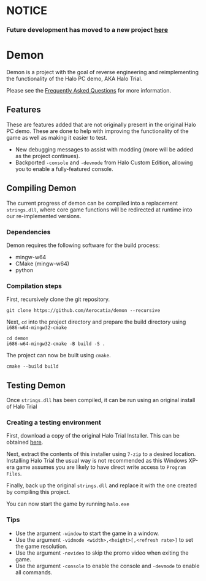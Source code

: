 # NOTICE
### Future development has moved to a new project [here](https://github.com/Aerocatia/demon)

# Demon

Demon is a project with the goal of reverse engineering and reimplementing the functionality of the Halo PC demo, AKA
Halo Trial.

Please see the [Frequently Asked Questions](https://github.com/Aerocatia/demon/wiki/FAQ) for more information.

## Features

These are features added that are not originally present in the original Halo PC demo. These are done to help with
improving the functionality of the game as well as making it easier to test.

- New debugging messages to assist with modding (more will be added as the project continues).
- Backported `-console` and `-devmode` from Halo Custom Edition, allowing you to enable a fully-featured console.

## Compiling Demon

The current progress of demon can be compiled into a replacement `strings.dll`, where core game functions will be
redirected at runtime into our re-implemented versions.

### Dependencies

Demon requires the following software for the build process:

- mingw-w64
- CMake (mingw-w64)
- python

### Compilation steps

First, recursively clone the git repository.
```
git clone https://github.com/Aerocatia/demon --recursive
```
Next, `cd` into the project directory and prepare the build directory using `i686-w64-mingw32-cmake`
```
cd demon
i686-w64-mingw32-cmake -B build -S .
```
The project can now be built using `cmake`.
```
cmake --build build
```

## Testing Demon

Once `strings.dll` has been compiled, it can be run using an original install of Halo Trial

### Creating a testing environment

First, download a copy of the original Halo Trial Installer. This can be obtained [here](http://vaporeon.io/hosted/halo/original_files/HaloTrialSetup.exe).

Next, extract the contents of this installer using `7-zip` to a desired location. Installing Halo Trial the usual way
is not recommended as this Windows XP-era game assumes you are likely to have direct write access to `Program Files`.

Finally, back up the original `strings.dll` and replace it with the one created by compiling this project.

You can now start the game by running `halo.exe`

### Tips

- Use the argument `-window` to start the game in a window.
- Use the argument `-vidmode <width>,<height>[,<refresh rate>]` to set the game resolution.
- Use the argument `-novideo` to skip the promo video when exiting the game.
- Use the argument `-console` to enable the console and `-devmode` to enable all commands.
